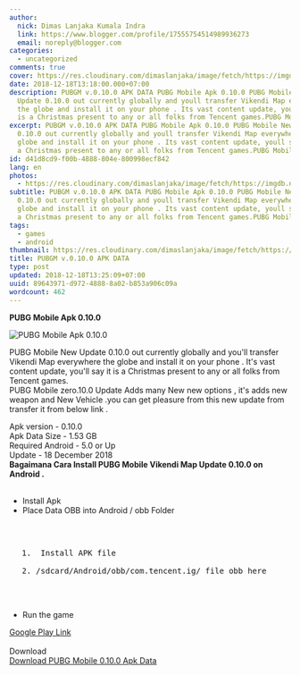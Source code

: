 ```yaml
---
author:
  nick: Dimas Lanjaka Kumala Indra
  link: https://www.blogger.com/profile/17555754514989936273
  email: noreply@blogger.com
categories:
  - uncategorized
comments: true
cover: https://res.cloudinary.com/dimaslanjaka/image/fetch/https://imgdb.net/images/4579.jpg
date: 2018-12-18T13:18:00.000+07:00
description: PUBGM v.0.10.0 APK DATA PUBG Mobile Apk 0.10.0 PUBG Mobile New
  Update 0.10.0 out currently globally and youll transfer Vikendi Map everywhere
  the globe and install it on your phone . Its vast content update, youll say it
  is a Christmas present to any or all folks from Tencent games.PUBG Mobile z
excerpt: PUBGM v.0.10.0 APK DATA PUBG Mobile Apk 0.10.0 PUBG Mobile New Update
  0.10.0 out currently globally and youll transfer Vikendi Map everywhere the
  globe and install it on your phone . Its vast content update, youll say it is
  a Christmas present to any or all folks from Tencent games.PUBG Mobile z
id: d41d8cd9-f00b-4888-804e-800998ecf842
lang: en
photos:
  - https://res.cloudinary.com/dimaslanjaka/image/fetch/https://imgdb.net/images/4579.jpg
subtitle: PUBGM v.0.10.0 APK DATA PUBG Mobile Apk 0.10.0 PUBG Mobile New Update
  0.10.0 out currently globally and youll transfer Vikendi Map everywhere the
  globe and install it on your phone . Its vast content update, youll say it is
  a Christmas present to any or all folks from Tencent games.PUBG Mobile z
tags:
  - games
  - android
thumbnail: https://res.cloudinary.com/dimaslanjaka/image/fetch/https://imgdb.net/images/4579.jpg
title: PUBGM v.0.10.0 APK DATA
type: post
updated: 2018-12-18T13:25:09+07:00
uuid: 89643971-d972-4888-8a02-b853a906c09a
wordcount: 462
---
```


<strong>PUBG Mobile Apk 0.10.0</strong><div><img src="https://res.cloudinary.com/dimaslanjaka/image/fetch/https://imgdb.net/images/4579.jpg" alt="PUBG Mobile Apk 0.10.0" title="PUBG Mobile Apk 0.10.0"></div><p>PUBG Mobile New Update 0.10.0 out currently globally and you'll transfer Vikendi Map everywhere the globe and install it on your phone . It's vast content update, you'll say it is a Christmas present to any or all folks from Tencent games.<br>PUBG Mobile zero.10.0 Update Adds many New new options , it's adds new weapon and New Vehicle .you can get pleasure from this new update from transfer it from below link . </p>    Apk version - 0.10.0 <br>    Apk Data Size - 1.53 GB <br>    Required Android - 5.0 or Up <br>    Update - 18 December 2018 <br><strong>    Bagaimana Cara Install PUBG Mobile Vikendi Map Update 0.10.0 on Android . </strong><br><br><ul>    <li>        Install Apk     </li>    <li>        Place Data OBB into Android / obb Folder <br>   <pre><br><ol><br><li> Install APK file </li><br><li>/sdcard/Android/obb/com.tencent.ig/ file obb here </li><br></ol><br>   </pre>    </li>    <li>        Run the game     </li></ul><div>    <a href="https://play.google.com/store/apps/details?id=com.tencent.ig&amp;hl=en_IN" target="_blank" title="pubg 0.10.0 google play" alt="pubg 0.10.0 google play" rel="noopener noreferer nofollow">        Google Play Link     </a></div><div>    <br></div><div>    Download </div><div>    <a href="https://www.mediafire.com/file/dna69p0z4smjna6/PUBG-MOBILE-APK%2BDATA-0.10.0.rar" target="_blank" rel="noopener noreferer nofollow">        Download PUBG Mobile 0.10.0 Apk Data     </a></div>